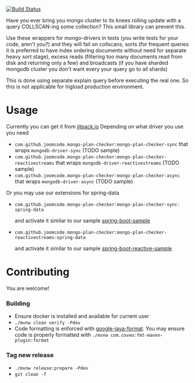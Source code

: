 [![Build Status](https://travis-ci.com/joomcode/mongo-plan-checker.svg?branch=master)](https://travis-ci.com/joomcode/mongo-plan-checker)

Have you ever bring you mongo cluster to its knees rolling update with a query COLLSCAN-ing some collection?
This small library can prevent this. 

Use these wrappers for mongo-drivers in tests (you write tests for your 
code, aren't you?) and they will fail on collscans, sorts (for frequent queries it is preferred to have 
index ordering documents without need for separate heavy sort stage), excess reads (filtering too many 
documents read from disk and returning only a few) and broadcasts (if you have sharded mongodb cluster 
you don't want every your query go to all shards)

This is done using separate explain query before executing the real one. So this is not applicable for higload
production environment.

# Usage
Currently you can get it from [jitpack.io](https://jitpack.io/)
Depending on what driver you use you need 
- `com.github.joomcode.mongo-plan-checker:mongo-plan-checker-sync` that wraps `mongodb-driver-sync` (TODO sample)
- `com.github.joomcode.mongo-plan-checker:mongo-plan-checker-reactivestreams`
 that wraps `mongodb-driver-reactivestreams` (TODO sample)
- `com.github.joomcode.mongo-plan-checker:mongo-plan-checker-async` that wraps `mongodb-driver-async` (TODO sample)

Or you may use our extensions for spring-data
- `com.github.joomcode.mongo-plan-checker:mongo-plan-checker-sync-spring-data`

   and activate it similar to our sample [spring-boot-sample](samples/spring-boot-sync/src/test/java/com/github/joomcode/mongoplanchecker/sync/sample/PlanCheckerConfig.java) 
- `com.github.joomcode.mongo-plan-checker:mongo-plan-checker-reactivestreams-spring-data`

   and activate it similar to our sample [spring-boot-reactive-sample](samples/spring-boot-reactive/src/test/java/com/github/joomcode/mongoplanchecker/reactivestreams/sample/PlanCheckerConfig.java)

# Contributing
You are welcome!
### Building
- Ensure docker is installed and available for current user
- `./mvnw clean verify -Pdev`
- Code formatting is enforced with [google-java-format](https://github.com/google/google-java-format).
You may ensure code is properly formatted with `./mvnw com.coveo:fmt-maven-plugin:format`
### Tag new release
* `./mvnw release:prepare -Pdev`
* `git clean -f`

